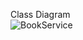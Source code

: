 Class Diagram <BR>
![BookService](https://github.com/user-attachments/assets/6c3baeea-7055-4564-8256-206044340631)
